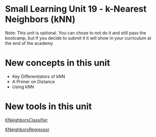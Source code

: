 # Small Learning Unit 19 - k-Nearest Neighbors (kNN)

Note: This unit is optional. You can chose to
not do it and still pass the bootcamp, but if you decide to submit it it will show in your
curriculum at the end of the academy


# New concepts in this unit

- Key Differentiators of kNN
- A Primer on Distance
- Using kNN


# New tools in this unit

[KNeighborsClassifier](https://scikit-learn.org/stable/modules/generated/sklearn.neighbors.KNeighborsClassifier.html)

[KNeighborsRegressor](https://scikit-learn.org/stable/modules/generated/sklearn.neighbors.KNeighborsRegressor.html#sklearn.neighbors.KNeighborsRegressor)
